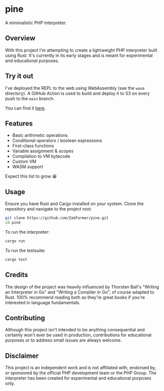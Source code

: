# pine

A minimalistic PHP interpreter.

## Overview

With this project I'm attempting to create a lightweight PHP interpreter built using Rust.
It's currently in its early stages and is meant for experimental and educational purposes.

## Try it out

I've deployed the REPL to the web using WebAssembly (see the `wasm` directory).
A GitHub Action is used to build and deploy it to S3 on every push to the `main` branch.

You can find it [here](https://php-rs.zakfarmer.com).

## Features

- Basic arithmetic operations
- Conditional operators / boolean expressions
- First-class functions
- Variable assignment & scopes
- Compilation to VM bytecode
- Custom VM
- WASM support

Expect this list to grow 😁

## Usage

Ensure you have Rust and Cargo installed on your system. Clone the repository and navigate to the project root:

```bash
git clone https://github.com/ZakFarmer/pine.git
cd pine
```

To run the interpreter:

```bash
cargo run
```

To run the testsuite:

```bash
cargo test
```

## Credits

The design of the project was heavily influenced by Thorsten Ball's "Writing an Interpreter in Go" and "Writing a Compiler in Go", of course adapted to Rust.
100% recommend reading both as they're great books if you're interested in language fundamentals.

## Contributing

Although this project isn't intended to be anything consequential and certainly won't ever be used in production, contributions for educational purposes or to address small issues are always welcome.
## Disclaimer

This project is an independent work and is not affiliated with, endorsed by, or sponsored by the official PHP development team or the PHP Group. The interpreter has been created for experimental and educational purposes only.
